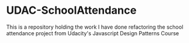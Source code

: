 # UDAC-SchoolAttendance
This is a repository holding the work I have done refactoring the school attendance project from Udacity's Javascript Design Patterns Course
